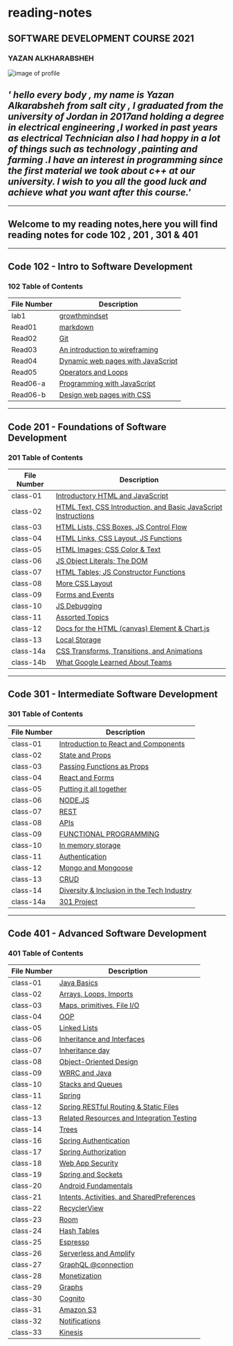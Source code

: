# reading-notes

## SOFTWARE DEVELOPMENT COURSE 2021

### YAZAN ALKHARABSHEH

 ![image of profile](https://avatars.githubusercontent.com/u/84713554?v=4.jpg)

## *' hello every body , my name is **Yazan Alkarabsheh** from salt city , I graduated from the university of Jordan in 2017and holding a degree in electrical engineering ,I worked in past years as electrical Technician  also I had hoppy in a lot of things such as technology ,painting and farming .I have an interest in programming since the first material we took about c++ at our university. I wish to you all the good luck and achieve what you want after this course.'*

--------

## **Welcome to my reading notes,here you will find reading notes for code 102 , 201 , 301 & 401**

--------

## Code 102 - Intro to Software Development

### 102 Table of Contents

|File Number|Description|
|----|---------------------------------------------------------------------|
|lab1|[growthmindset](https://yazanabdulhafez.github.io/reading-notes/lab1)|
|Read01|[markdown](https://yazanabdulhafez.github.io/reading-notes/Read01)|
|Read02|[Git](https://yazanabdulhafez.github.io/reading-notes/Read02)|
|Read03|[An introduction to wireframing](https://yazanabdulhafez.github.io/reading-notes/Read03)|
|Read04|[Dynamic web pages with JavaScript](https://yazanabdulhafez.github.io/reading-notes/Read04)|
|Read05|[Operators and Loops](https://yazanabdulhafez.github.io/reading-notes/Read05)|
|Read06-a|[Programming with JavaScript](https://yazanabdulhafez.github.io/reading-notes/Read06-a)|
|Read06-b|[Design web pages with CSS](https://yazanabdulhafez.github.io/reading-notes/Read06-b)|

--------

## Code 201 - Foundations of Software Development

### 201 Table of Contents

|File Number|Description|
|--------|--------|
|class-01|[Introductory HTML and JavaScript](https://yazanabdulhafez.github.io/reading-notes/class-01)|
|class-02|[HTML Text, CSS Introduction, and Basic JavaScript Instructions](https://yazanabdulhafez.github.io/reading-notes/class-02)|
|class-03|[HTML Lists, CSS Boxes, JS Control Flow](https://yazanabdulhafez.github.io/reading-notes/class-03)|
|class-04|[HTML Links, CSS Layout, JS Functions](https://yazanabdulhafez.github.io/reading-notes/class-04)|
|class-05|[HTML Images; CSS Color & Text](https://yazanabdulhafez.github.io/reading-notes/class-05)|
|class-06|[JS Object Literals; The DOM](https://yazanabdulhafez.github.io/reading-notes/class-06)|
|class-07|[HTML Tables; JS Constructor Functions](https://yazanabdulhafez.github.io/reading-notes/class-07)|
|class-08|[More CSS Layout](https://yazanabdulhafez.github.io/reading-notes/class-08)|
|class-09|[Forms and Events](https://yazanabdulhafez.github.io/reading-notes/class-09)|
|class-10|[JS Debugging](https://yazanabdulhafez.github.io/reading-notes/class-10)|
|class-11|[Assorted Topics](https://yazanabdulhafez.github.io/reading-notes/class-11)|
|class-12|[Docs for the HTML (canvas) Element & Chart.js](https://yazanabdulhafez.github.io/reading-notes/class-12)|
|class-13|[Local Storage](https://yazanabdulhafez.github.io/reading-notes/class-13)|
|class-14a|[CSS Transforms, Transitions, and Animations](https://yazanabdulhafez.github.io/reading-notes/class-14a)|
|class-14b|[What Google Learned About Teams](https://yazanabdulhafez.github.io/reading-notes/class-14b)|

--------

## Code 301 - Intermediate Software Development

### 301 Table of Contents

|File Number|Description|
|-----------|-----------|
|class-01|[Introduction to React and Components](https://yazanabdulhafez.github.io/reading-notes/class1)|
|class-02|[State and Props](https://yazanabdulhafez.github.io/reading-notes/class2)|
|class-03|[Passing Functions as Props](https://yazanabdulhafez.github.io/reading-notes/class3)|
|class-04|[React and Forms](https://yazanabdulhafez.github.io/reading-notes/class4)|
|class-05|[Putting it all together](https://yazanabdulhafez.github.io/reading-notes/class5)|
|class-06|[NODE.JS](https://yazanabdulhafez.github.io/reading-notes/class6)|
|class-07|[REST](https://yazanabdulhafez.github.io/reading-notes/class7)|
|class-08|[APIs](https://yazanabdulhafez.github.io/reading-notes/class8)|
|class-09|[FUNCTIONAL PROGRAMMING](https://yazanabdulhafez.github.io/reading-notes/class9)|
|class-10|[In memory storage](https://yazanabdulhafez.github.io/reading-notes/class10)|
|class-11|[Authentication](https://yazanabdulhafez.github.io/reading-notes/class11)|
|class-12|[Mongo and Mongoose](https://yazanabdulhafez.github.io/reading-notes/class12)|
|class-13|[CRUD](https://yazanabdulhafez.github.io/reading-notes/class13)           |
|class-14|[Diversity & Inclusion in the Tech Industry](https://yazanabdulhafez.github.io/reading-notes/class14)|
|class-14a|[301 Project](https://yazanabdulhafez.github.io/reading-notes/class14a)|

--------

## Code 401 - Advanced Software Development

### 401 Table of Contents

|File Number|Description|
|-----------|-----------|
|class-01|[Java Basics](https://yazanabdulhafez.github.io/reading-notes/read1)|
|class-02|[Arrays, Loops, Imports](https://yazanabdulhafez.github.io/reading-notes/read2)|
|class-03|[Maps, primitives, File I/O](https://yazanabdulhafez.github.io/reading-notes/read3)|
|class-04|[OOP](https://yazanabdulhafez.github.io/reading-notes/read4)|
|class-05|[Linked Lists](https://yazanabdulhafez.github.io/reading-notes/read5)|
|class-06|[Inheritance and Interfaces](https://yazanabdulhafez.github.io/reading-notes/read6)|
|class-07|[Inheritance day](https://yazanabdulhafez.github.io/reading-notes/read7)|
|class-08|[Object-Oriented Design](https://yazanabdulhafez.github.io/reading-notes/read8)|
|class-09|[WRRC and Java](https://yazanabdulhafez.github.io/reading-notes/read9)|
|class-10|[Stacks and Queues](https://yazanabdulhafez.github.io/reading-notes/read10)|
|class-11|[Spring](https://yazanabdulhafez.github.io/reading-notes/read11)|
|class-12|[Spring RESTful Routing & Static Files](https://yazanabdulhafez.github.io/reading-notes/read12)|
|class-13|[Related Resources and Integration Testing](https://yazanabdulhafez.github.io/reading-notes/read13)|
|class-14|[Trees](https://yazanabdulhafez.github.io/reading-notes/read14)|
|class-16|[Spring Authentication](https://yazanabdulhafez.github.io/reading-notes/read16)|
|class-17|[Spring Authorization](https://yazanabdulhafez.github.io/reading-notes/read17)|
|class-18|[Web App Security](https://yazanabdulhafez.github.io/reading-notes/read18)|
|class-19|[Spring and Sockets](https://yazanabdulhafez.github.io/reading-notes/read19)|
|class-20|[Android Fundamentals](https://yazanabdulhafez.github.io/reading-notes/read20)|
|class-21|[Intents, Activities, and SharedPreferences](https://yazanabdulhafez.github.io/reading-notes/read21)|
|class-22|[RecyclerView](https://yazanabdulhafez.github.io/reading-notes/read22)|
|class-23|[Room](https://yazanabdulhafez.github.io/reading-notes/read23)|
|class-24|[Hash Tables](https://yazanabdulhafez.github.io/reading-notes/read24)|
|class-25|[Espresso](https://yazanabdulhafez.github.io/reading-notes/read25)|
|class-26|[Serverless and Amplify](https://yazanabdulhafez.github.io/reading-notes/read26)|
|class-27|[GraphQL @connection](https://yazanabdulhafez.github.io/reading-notes/read27)|
|class-28|[Monetization](https://yazanabdulhafez.github.io/reading-notes/read28)|
|class-29|[Graphs](https://yazanabdulhafez.github.io/reading-notes/read29)|
|class-30|[Cognito](https://yazanabdulhafez.github.io/reading-notes/read30)|
|class-31|[Amazon S3](https://yazanabdulhafez.github.io/reading-notes/read31)|
|class-32|[Notifications](https://yazanabdulhafez.github.io/reading-notes/read32)|
|class-33|[Kinesis](https://yazanabdulhafez.github.io/reading-notes/read33)|
